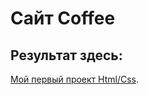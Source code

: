 # Сайт Coffee
## Результат здесь:

[Мой первый проект Html/Css]([https://duckduckgo.com](https://nattaivanova.github.io/Coffee/)https://nattaivanova.github.io/Coffee/).
